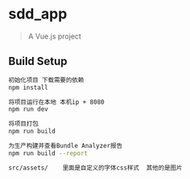 # sdd_app

> A Vue.js project

## Build Setup

``` bash
初始化项目 下载需要的依赖
npm install

将项目运行在本地 本机ip + 8080
npm run dev

将项目打包
npm run build

为生产构建并查看Bundle Analyzer报告
npm run build --report

src/assets/    里面是自定义的字体css样式  其他的是图片


